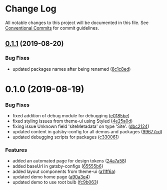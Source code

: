 # Change Log

All notable changes to this project will be documented in this file.
See [Conventional Commits](https://conventionalcommits.org) for commit guidelines.

## [0.1.1](https://github.com/sonapraneeth-a/gatsby-dev-themes/compare/demo-base@0.1.0...demo-base@0.1.1) (2019-08-20)

### Bug Fixes

- updated packages names after being renamed ([8c1c8ed](https://github.com/sonapraneeth-a/gatsby-dev-themes/commit/8c1c8ed))

# 0.1.0 (2019-08-19)

### Bug Fixes

- fixed addition of debug module for debugging ([e0185be](https://github.com/sonapraneeth-a/gatsby-dev-themes/commit/e0185be))
- fixed styling issues from theme-ui using Styled ([4e25a0d](https://github.com/sonapraneeth-a/gatsby-dev-themes/commit/4e25a0d))
- fixing issue Unknown field 'siteMetadata' on type 'Site'. ([dbc2124](https://github.com/sonapraneeth-a/gatsby-dev-themes/commit/dbc2124))
- updated content in gatsby-config for all demos and packages ([99677cd](https://github.com/sonapraneeth-a/gatsby-dev-themes/commit/99677cd))
- updated debugging scripts for packages ([c330061](https://github.com/sonapraneeth-a/gatsby-dev-themes/commit/c330061))

### Features

- added an automated page for design tokens ([24a7a58](https://github.com/sonapraneeth-a/gatsby-dev-themes/commit/24a7a58))
- added baseUrl in gatsby-configs ([65555b6](https://github.com/sonapraneeth-a/gatsby-dev-themes/commit/65555b6))
- added layout components from theme-ui ([a11ff6a](https://github.com/sonapraneeth-a/gatsby-dev-themes/commit/a11ff6a))
- updated demo home page ([a90a3e4](https://github.com/sonapraneeth-a/gatsby-dev-themes/commit/a90a3e4))
- updated demo to use root bulb ([fc9b063](https://github.com/sonapraneeth-a/gatsby-dev-themes/commit/fc9b063))
